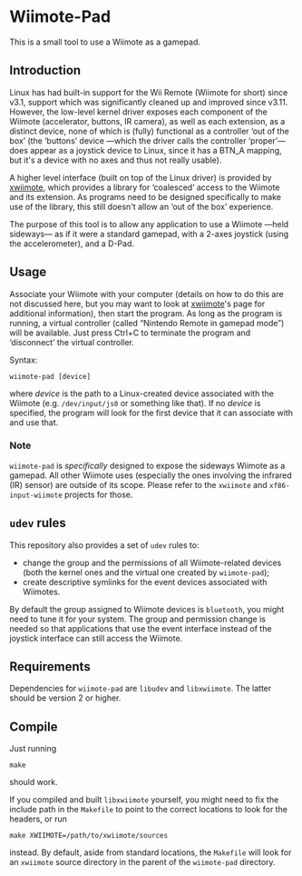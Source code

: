 # Wiimote-Pad

This is a small tool to use a Wiimote as a gamepad.

## Introduction

Linux has had built-in support for the Wii Remote (Wiimote for short)
since v3.1, support which was significantly cleaned up and improved
since v3.11. However, the low-level kernel driver exposes each component
of the Wiimote (accelerator, buttons, IR camera), as well as each
extension, as a distinct device, none of which is (fully) functional as
a controller ‘out of the box’ (the ‘buttons’ device —which the driver
calls the controller ‘proper’— does appear as a joystick device to
Linux, since it has a BTN\_A mapping, but it's a device with no axes and
thus not really usable).

A higher level interface (built on top of the Linux driver) is provided
by [xwiimote][], which provides a library for ‘coalesced’ access to the
Wiimote and its extension. As programs need to be designed specifically
to make use of the library, this still doesn't allow an ‘out of the box’
experience.

The purpose of this tool is to allow any application to use a Wiimote
—held sideways— as if it were a standard gamepad, with a 2-axes joystick
(using the accelerometer), and a D-Pad.

## Usage

Associate your Wiimote with your computer (details on how to do this are
not discussed here, but you may want to look at [xwiimote][]'s page for
additional information), then start the program. As long as the program
is running, a virtual controller (called “Nintendo Remote in gamepad
mode”) will be available. Just press Ctrl+C to terminate the program and
‘disconnect’ the virtual controller.

Syntax:

	wiimote-pad [device]

where _device_ is the path to a Linux-created device associated with the
Wiimote (e.g. `/dev/input/js0` or something like that). If no _device_
is specified, the program will look for the first device that it can
associate with and use that.

### Note

`wiimote-pad` is _specifically_ designed to expose the sideways Wiimote
as a gamepad. All other Wiimote uses (especially the ones involving
the infrared (IR) sensor) are outside of its scope. Please refer to the
`xwiimote` and `xf86-input-wiimote` projects for those.

## `udev` rules

This repository also provides a set of `udev` rules to:

* change the group and the permissions of all Wiimote-related devices
  (both the kernel ones and the virtual one created by `wiimote-pad`);
* create descriptive symlinks for the event devices associated with
  Wiimotes.

By default the group assigned to Wiimote devices is `bluetooth`, you
might need to tune it for your system. The group and permission change
is needed so that applications that use the event interface instead of
the joystick interface can still access the Wiimote.

## Requirements

Dependencies for `wiimote-pad` are `libudev` and `libxwiimote`. The
latter should be version 2 or higher.

## Compile

Just running

	make

should work.

If you compiled and built `libxwiimote` yourself, you might
need to fix the include path in the `Makefile` to point to the correct
locations to look for the headers, or run

	make XWIIMOTE=/path/to/xwiimote/sources

instead. By default, aside from standard locations, the `Makefile` will
look for an `xwiimote` source directory in the parent of the
`wiimote-pad` directory.

[xwiimote]: http://dvdhrm.github.io/xwiimote
